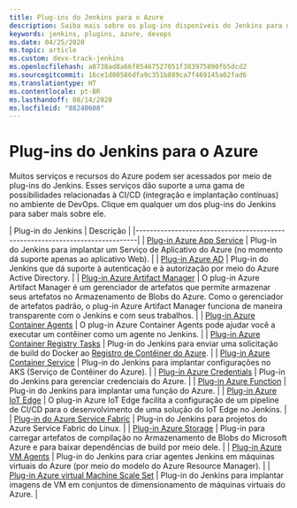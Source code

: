 ```yaml
---
title: Plug-ins do Jenkins para o Azure
description: Saiba mais sobre os plug-ins disponíveis do Jenkins para uso com o Azure
keywords: jenkins, plugins, azure, devops
ms.date: 04/25/2020
ms.topic: article
ms.custom: devx-track-jenkins
ms.openlocfilehash: a8738ad8a66f85467527051f383975890fb5dcd2
ms.sourcegitcommit: 16ce1d00586dfa9c351b889ca7f469145a02fad6
ms.translationtype: HT
ms.contentlocale: pt-BR
ms.lasthandoff: 08/14/2020
ms.locfileid: "88240608"
---
```

# <a name="jenkins-plug-ins-for-azure"></a>Plug-ins do Jenkins para o Azure

Muitos serviços e recursos do Azure podem ser acessados por meio de plug-ins do Jenkins. Esses serviços dão suporte a uma gama de possibilidades relacionadas à CI/CD (integração e implantação contínuas) no ambiente de DevOps. Clique em qualquer um dos plug-ins do Jenkins para saber mais sobre ele.

| Plug-in do Jenkins | Descrição                                   |
|------------------------------------------------------------------------------|
| [Plug-in Azure App Service](https://plugins.jenkins.io/azure-app-service)     | Plug-in do Jenkins para implantar um Serviço de Aplicativo do Azure (no momento dá suporte apenas ao aplicativo Web). | 
| [Plug-in Azure AD](https://plugins.jenkins.io/azure-ad)                       | Plug-in do Jenkins que dá suporte à autenticação e à autorização por meio do Azure Active Directory. | 
| [Plug-in Azure Artifact Manager](https://plugins.jenkins.io/azure-artifact-manager) | O plug-in Azure Artifact Manager é um gerenciador de artefatos que permite armazenar seus artefatos no Armazenamento de Blobs do Azure. Como o gerenciador de artefatos padrão, o plug-in Azure Artifact Manager funciona de maneira transparente com o Jenkins e com seus trabalhos. | 
| [Plug-in Azure Container Agents](https://plugins.jenkins.io/azure-container-agents) | O plug-in Azure Container Agents pode ajudar você a executar um contêiner como um agente no Jenkins. | 
| [Plug-in Azure Container Registry Tasks](https://plugins.jenkins.io/azure-container-registry-tasks)       | Plug-in do Jenkins para enviar uma solicitação de build do Docker ao [Registro de Contêiner do Azure](/azure/container-registry/container-registry-tasks-overview). |
| [Plug-in Azure Container Service](https://plugins.jenkins.io/azure-acs)       | Plug-in do Jenkins para implantar configurações no AKS (Serviço de Contêiner do Azure). | 
| [Plug-in Azure Credentials](https://plugins.jenkins.io/azure-credentials)      | Plug-in do Jenkins para gerenciar credenciais do Azure. | 
| [Plug-in Azure Function](https://plugins.jenkins.io/azure-function)           | Plug-in do Jenkins para implantar uma função do Azure. | 
| [Plug-in Azure IoT Edge](https://plugins.jenkins.io/azure-iot-edge)           | O plug-in Azure IoT Edge facilita a configuração de um pipeline de CI/CD para o desenvolvimento de uma solução do IoT Edge no Jenkins. | 
| [Plug-in do Azure Service Fabric](https://plugins.jenkins.io/service-fabric)     | Plug-in do Jenkins para projetos do Azure Service Fabric do Linux. |
| [Plug-in Azure Storage](https://plugins.jenkins.io/windows-azure-storage)     | Plug-in para carregar artefatos de compilação no Armazenamento de Blobs do Microsoft Azure e para baixar dependências de build por meio dele. | 
| [Plug-in Azure VM Agents](https://plugins.jenkins.io/azure-vm-agents)         | Plug-in do Jenkins para criar agentes Jenkins em máquinas virtuais do Azure (por meio do modelo do Azure Resource Manager). | 
| [Plug-in Azure virtual Machine Scale Set](https://plugins.jenkins.io/azure-vmss)           | Plug-in do Jenkins para implantar imagens de VM em conjuntos de dimensionamento de máquinas virtuais do Azure. | 